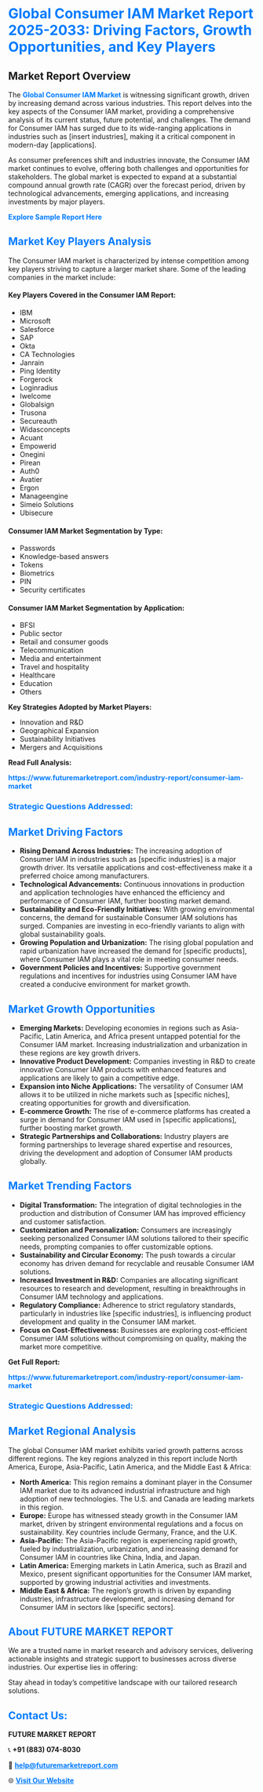 <h1 style="color: #007BFF;">Global Consumer IAM Market Report 2025-2033: Driving Factors, Growth Opportunities, and Key Players</h1>

<section id="overview">
<h2>Market Report Overview</h2>
<p>The <a href="https://www.futuremarketreport.com/industry-report/consumer-iam-market" style="color: #007BFF; text-decoration: none;"><strong>Global Consumer IAM Market</strong></a> is witnessing significant growth, driven by increasing demand across various industries. This report delves into the key aspects of the Consumer IAM market, providing a comprehensive analysis of its current status, future potential, and challenges. The demand for Consumer IAM has surged due to its wide-ranging applications in industries such as [insert industries], making it a critical component in modern-day [applications].</p>
<p>As consumer preferences shift and industries innovate, the Consumer IAM market continues to evolve, offering both challenges and opportunities for stakeholders. The global market is expected to expand at a substantial compound annual growth rate (CAGR) over the forecast period, driven by technological advancements, emerging applications, and increasing investments by major players.</p>
</section>

<section id="overview">
<p><a href="https://www.futuremarketreport.com/request-sample/reportId=100625" style="color: #007BFF; text-decoration: none;"><strong>Explore Sample Report Here</strong></a></p>
</section>

<section id="key-players">
<h2 style="color: #007BFF;">Market Key Players Analysis</h2>
<p>The Consumer IAM market is characterized by intense competition among key players striving to capture a larger market share. Some of the leading companies in the market include:</p>
<h4>Key Players Covered in the Consumer IAM Report:</h4>
<ul><li>IBM</li><li>Microsoft</li><li>Salesforce</li><li>SAP</li><li>Okta</li><li>CA Technologies</li><li>Janrain</li><li>Ping Identity</li><li>Forgerock</li><li>Loginradius</li><li>Iwelcome</li><li>Globalsign</li><li>Trusona</li><li>Secureauth</li><li>Widasconcepts</li><li>Acuant</li><li>Empowerid</li><li>Onegini</li><li>Pirean</li><li>Auth0</li><li>Avatier</li><li>Ergon</li><li>Manageengine</li><li>Simeio Solutions</li><li>Ubisecure</li></ul>
<h4>Consumer IAM Market Segmentation by Type:</h4>
<ul><li>Passwords</li><li>Knowledge-based answers</li><li>Tokens</li><li>Biometrics</li><li>PIN</li><li>Security certificates</li></ul>

<h4>Consumer IAM Market Segmentation by Application:</h4>
<ul><li>BFSI</li><li>Public sector</li><li>Retail and consumer goods</li><li>Telecommunication</li><li>Media and entertainment</li><li>Travel and hospitality</li><li>Healthcare</li><li>Education</li><li>Others</li></ul>
<p><strong>Key Strategies Adopted by Market Players:</strong></p>
<ul>
<li>Innovation and R&D</li>
<li>Geographical Expansion</li>
<li>Sustainability Initiatives</li>
<li>Mergers and Acquisitions</li>
</ul>
</section>

<section>
<p><strong>Read Full Analysis: </strong></p><a href="https://www.futuremarketreport.com/industry-report/consumer-iam-market" style="color: #007BFF; text-decoration: none;"><strong>https://www.futuremarketreport.com/industry-report/consumer-iam-market</strong></a>
<h3 style="color: #007BFF;">Strategic Questions Addressed:</h3>
</section>

<section id="driving-factors">
<h2 style="color: #007BFF;">Market Driving Factors</h2>
<ul>
<li><strong>Rising Demand Across Industries:</strong> The increasing adoption of Consumer IAM in industries such as [specific industries] is a major growth driver. Its versatile applications and cost-effectiveness make it a preferred choice among manufacturers.</li>
<li><strong>Technological Advancements:</strong> Continuous innovations in production and application technologies have enhanced the efficiency and performance of Consumer IAM, further boosting market demand.</li>
<li><strong>Sustainability and Eco-Friendly Initiatives:</strong> With growing environmental concerns, the demand for sustainable Consumer IAM solutions has surged. Companies are investing in eco-friendly variants to align with global sustainability goals.</li>
<li><strong>Growing Population and Urbanization:</strong> The rising global population and rapid urbanization have increased the demand for [specific products], where Consumer IAM plays a vital role in meeting consumer needs.</li>
<li><strong>Government Policies and Incentives:</strong> Supportive government regulations and incentives for industries using Consumer IAM have created a conducive environment for market growth.</li>
</ul>
</section>

<section id="growth-opportunities">
<h2 style="color: #007BFF;">Market Growth Opportunities</h2>
<ul>
<li><strong>Emerging Markets:</strong> Developing economies in regions such as Asia-Pacific, Latin America, and Africa present untapped potential for the Consumer IAM market. Increasing industrialization and urbanization in these regions are key growth drivers.</li>
<li><strong>Innovative Product Development:</strong> Companies investing in R&D to create innovative Consumer IAM products with enhanced features and applications are likely to gain a competitive edge.</li>
<li><strong>Expansion into Niche Applications:</strong> The versatility of Consumer IAM allows it to be utilized in niche markets such as [specific niches], creating opportunities for growth and diversification.</li>
<li><strong>E-commerce Growth:</strong> The rise of e-commerce platforms has created a surge in demand for Consumer IAM used in [specific applications], further boosting market growth.</li>
<li><strong>Strategic Partnerships and Collaborations:</strong> Industry players are forming partnerships to leverage shared expertise and resources, driving the development and adoption of Consumer IAM products globally.</li>
</ul>
</section>

<section id="trending-factors">
<h2 style="color: #007BFF;">Market Trending Factors</h2>
<ul>
<li><strong>Digital Transformation:</strong> The integration of digital technologies in the production and distribution of Consumer IAM has improved efficiency and customer satisfaction.</li>
<li><strong>Customization and Personalization:</strong> Consumers are increasingly seeking personalized Consumer IAM solutions tailored to their specific needs, prompting companies to offer customizable options.</li>
<li><strong>Sustainability and Circular Economy:</strong> The push towards a circular economy has driven demand for recyclable and reusable Consumer IAM solutions.</li>
<li><strong>Increased Investment in R&D:</strong> Companies are allocating significant resources to research and development, resulting in breakthroughs in Consumer IAM technology and applications.</li>
<li><strong>Regulatory Compliance:</strong> Adherence to strict regulatory standards, particularly in industries like [specific industries], is influencing product development and quality in the Consumer IAM market.</li>
<li><strong>Focus on Cost-Effectiveness:</strong> Businesses are exploring cost-efficient Consumer IAM solutions without compromising on quality, making the market more competitive.</li>
</ul>
</section>

<section>
<p><strong>Get Full Report: </strong></p><a href="https://www.futuremarketreport.com/industry-report/consumer-iam-market" style="color: #007BFF; text-decoration: none;"><strong>https://www.futuremarketreport.com/industry-report/consumer-iam-market</strong></a>
<h3 style="color: #007BFF;">Strategic Questions Addressed:</h3>
</section>


<section id="regional-analysis">
<h2 style="color: #007BFF;">Market Regional Analysis</h2>
<p>The global Consumer IAM market exhibits varied growth patterns across different regions. The key regions analyzed in this report include North America, Europe, Asia-Pacific, Latin America, and the Middle East & Africa:</p>
<ul>
<li><strong>North America:</strong> This region remains a dominant player in the Consumer IAM market due to its advanced industrial infrastructure and high adoption of new technologies. The U.S. and Canada are leading markets in this region.</li>
<li><strong>Europe:</strong> Europe has witnessed steady growth in the Consumer IAM market, driven by stringent environmental regulations and a focus on sustainability. Key countries include Germany, France, and the U.K.</li>
<li><strong>Asia-Pacific:</strong> The Asia-Pacific region is experiencing rapid growth, fueled by industrialization, urbanization, and increasing demand for Consumer IAM in countries like China, India, and Japan.</li>
<li><strong>Latin America:</strong> Emerging markets in Latin America, such as Brazil and Mexico, present significant opportunities for the Consumer IAM market, supported by growing industrial activities and investments.</li>
<li><strong>Middle East & Africa:</strong> The region’s growth is driven by expanding industries, infrastructure development, and increasing demand for Consumer IAM in sectors like [specific sectors].</li>
</ul>
</section>

<footer>
<h2 style="color: #007BFF;">About FUTURE MARKET REPORT</h2>
<p>We are a trusted name in market research and advisory services, delivering actionable insights and strategic support to businesses across diverse industries. Our expertise lies in offering:</p>

<p>Stay ahead in today’s competitive landscape with our tailored research solutions.</p>

<h2 style="color: #007BFF;">Contact Us:</h2>
<p><strong>FUTURE MARKET REPORT</strong></p>
<p>📞 <strong>+91 (883) 074-8030</strong></p>
<p>📧 <strong><a href="mailto:help@futuremarketreport.com" style="color: #007BFF;">help@futuremarketreport.com</a></strong></p>
<p>🌐 <strong><a href="https://www.futuremarketreport.com/" style="color: #007BFF;">Visit Our Website</a></strong></p>
</footer>